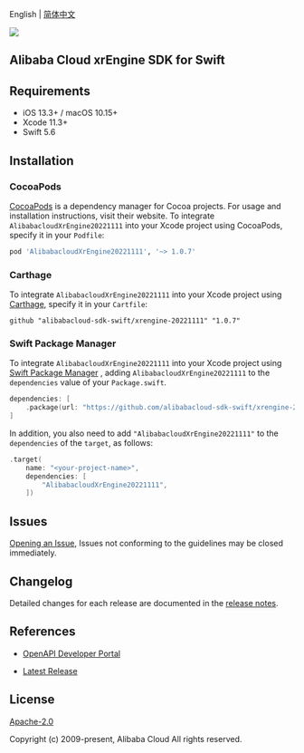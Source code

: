 English | [简体中文](README-CN.md)

![](https://aliyunsdk-pages.alicdn.com/icons/AlibabaCloud.svg)

## Alibaba Cloud xrEngine SDK for Swift

## Requirements

- iOS 13.3+ / macOS 10.15+
- Xcode 11.3+
- Swift 5.6

## Installation

### CocoaPods

[CocoaPods](https://cocoapods.org) is a dependency manager for Cocoa projects. For usage and installation instructions, visit their website. To integrate `AlibabacloudXrEngine20221111` into your Xcode project using CocoaPods, specify it in your `Podfile`:

```ruby
pod 'AlibabacloudXrEngine20221111', '~> 1.0.7'
```

### Carthage

To integrate `AlibabacloudXrEngine20221111` into your Xcode project using [Carthage](https://github.com/Carthage/Carthage), specify it in your `Cartfile`:

```ogdl
github "alibabacloud-sdk-swift/xrengine-20221111" "1.0.7"
```

### Swift Package Manager

To integrate `AlibabacloudXrEngine20221111` into your Xcode project using [Swift Package Manager](https://swift.org/package-manager/) , adding `AlibabacloudXrEngine20221111` to the `dependencies` value of your `Package.swift`.

```swift
dependencies: [
    .package(url: "https://github.com/alibabacloud-sdk-swift/xrengine-20221111.git", from: "1.0.7")
]
```

In addition, you also need to add `"AlibabacloudXrEngine20221111"` to the `dependencies` of the `target`, as follows:

```swift
.target(
    name: "<your-project-name>",
    dependencies: [
        "AlibabacloudXrEngine20221111",
    ])
```

## Issues

[Opening an Issue](https://github.com/alibabacloud-sdk-swift/xrengine-20221111/issues/new), Issues not conforming to the guidelines may be closed immediately.

## Changelog

Detailed changes for each release are documented in the [release notes](./ChangeLog.txt).

## References

* [OpenAPI Developer Portal](https://next.api.alibabacloud.com/home)
- [Latest Release](https://github.com/alibabacloud-sdk-swift/xrengine-20221111)

## License

[Apache-2.0](http://www.apache.org/licenses/LICENSE-2.0)

Copyright (c) 2009-present, Alibaba Cloud All rights reserved.

